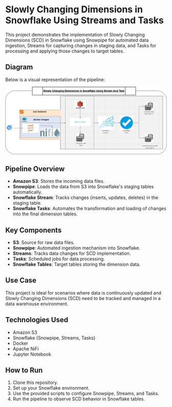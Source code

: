 # Slowly Changing Dimensions in Snowflake Using Streams and Tasks

This project demonstrates the implementation of Slowly Changing Dimensions (SCD) in Snowflake using Snowpipe for automated data ingestion, Streams for capturing changes in staging data, and Tasks for processing and applying those changes to target tables.

## Diagram
Below is a visual representation of the pipeline:

![Pipeline Diagram](./Slowlychangingdimension.drawio.png)

## Pipeline Overview
- **Amazon S3**: Stores the incoming data files.
- **Snowpipe**: Loads the data from S3 into Snowflake's staging tables automatically.
- **Snowflake Stream**: Tracks changes (inserts, updates, deletes) in the staging table.
- **Snowflake Tasks**: Automates the transformation and loading of changes into the final dimension tables.

## Key Components
- **S3**: Source for raw data files.
- **Snowpipe**: Automated ingestion mechanism into Snowflake.
- **Streams**: Tracks data changes for SCD implementation.
- **Tasks**: Scheduled jobs for data processing.
- **Snowflake Tables**: Target tables storing the dimension data.

## Use Case
This project is ideal for scenarios where data is continuously updated and Slowly Changing Dimensions (SCD) need to be tracked and managed in a data warehouse environment.

## Technologies Used
- Amazon S3
- Snowflake (Snowpipe, Streams, Tasks)
- Docker
- Apache NiFi
- Jupyter Notebook

## How to Run
1. Clone this repository.
2. Set up your Snowflake environment.
3. Use the provided scripts to configure Snowpipe, Streams, and Tasks.
4. Run the pipeline to observe SCD behavior in Snowflake tables.
